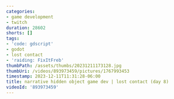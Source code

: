```yaml
---
categories:
- game development
- twitch
duration: 28602
shorts: []
tags:
- 'code: gdscript'
- godot
- lost contact
- 'raiding: FixItFreb'
thumbPath: /assets/thumbs/20231211173128.jpg
thumbUri: /videos/893973459/pictures/1767993453
timestamp: 2023-12-11T11:31:28-06:00
title: narrative hidden object game dev | lost contact (day 8)
videoId: '893973459'
---
```

